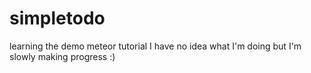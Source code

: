 # simpletodo
learning the demo meteor tutorial
I have no idea what I'm doing but I'm slowly making progress :)
